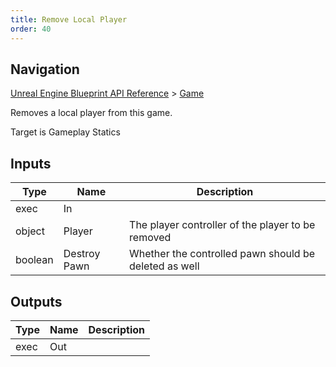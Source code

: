 ```yaml
---
title: Remove Local Player
order: 40
---
```

## Navigation

[Unreal Engine Blueprint API Reference](https://dev.epicgames.com/documentation/en-us/unreal-engine/BlueprintAPI) > [Game](https://dev.epicgames.com/documentation/en-us/unreal-engine/BlueprintAPI/Game)

Removes a local player from this game.

Target is Gameplay Statics

## Inputs

| Type | Name | Description |
| --- | --- | --- |
| exec | In |  |
| object | Player | The player controller of the player to be removed |
| boolean | Destroy Pawn | Whether the controlled pawn should be deleted as well |

## Outputs

| Type | Name | Description |
| --- | --- | --- |
| exec | Out |  |
